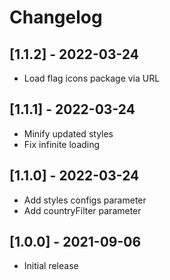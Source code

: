 # Changelog

## [1.1.2] - 2022-03-24

- Load flag icons package via URL

## [1.1.1] - 2022-03-24

- Minify updated styles
- Fix infinite loading


## [1.1.0] - 2022-03-24

- Add styles configs parameter
- Add countryFilter parameter



## [1.0.0] - 2021-09-06

- Initial release
